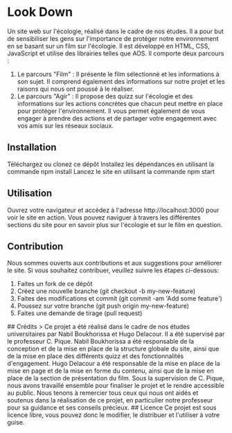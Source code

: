 # Look Down
Un site web sur l'écologie, réalisé dans le cadre de nos études. Il a pour but de sensibiliser les gens sur l'importance de protéger notre environnement en se basant sur un film sur l'écologie. Il est développé en HTML, CSS, JavaScript et utilise des librairies telles que AOS.
Il comporte deux parcours :

<ol>
<li>Le parcours "Film" : Il présente le film sélectionné et les informations à son sujet. Il comprend également des informations sur notre projet et les raisons qui nous ont poussé à le réaliser.</li>
<li>Le parcours "Agir" : Il propose des quizz sur l'écologie et des informations sur les actions concrètes que chacun peut mettre en place pour protéger l'environnement. Il vous permet également de vous engager à prendre des actions et de partager votre engagement avec vos amis sur les réseaux sociaux.</li>
</ol>

## Installation
Téléchargez ou clonez ce dépôt
Installez les dépendances en utilisant la commande npm install
Lancez le site en utilisant la commande npm start
## Utilisation
Ouvrez votre navigateur et accédez à l'adresse http://localhost:3000 pour voir le site en action. Vous pouvez naviguer à travers les différentes sections du site pour en savoir plus sur l'écologie et sur le film en question.

## Contribution
Nous sommes ouverts aux contributions et aux suggestions pour améliorer le site. Si vous souhaitez contribuer, veuillez suivre les étapes ci-dessous:
<ol>
<li>Faites un fork de ce dépôt</li>
<li>Créez une nouvelle branche (git checkout -b my-new-feature)</li>
<li>Faites des modifications et commit (git commit -am 'Add some feature')</li>
<li>Poussez sur votre branche (git push origin my-new-feature)</li>
  <li>Faites une demande de tirage (pull request)</li>
</ol>
## Crédits
> Ce projet a été réalisé dans le cadre de nos études universitaires par Nabil Boukhorissa et Hugo Delacour. Il a été supervisé par le professeur C. Pique.
Nabil Boukhorissa a été responsable de la conception et de la mise en place de la structure globale du site, ainsi que de la mise en place des différents quizz et des fonctionnalités d'engagement.
Hugo Delacour a été responsable de la mise en place de la mise en page et de la mise en forme du contenu, ainsi que de la mise en place de la section de présentation du film.
Sous la supervision de C. Pique, nous avons travaillé ensemble pour finaliser le projet et le rendre accessible au public.
Nous tenons à remercier tous ceux qui nous ont aidés et soutenus dans la réalisation de ce projet, en particulier notre professeur pour sa guidance et ses conseils précieux.
## Licence
Ce projet est sous licence libre, vous pouvez donc le modifier, le distribuer et l'utiliser à votre guise.

